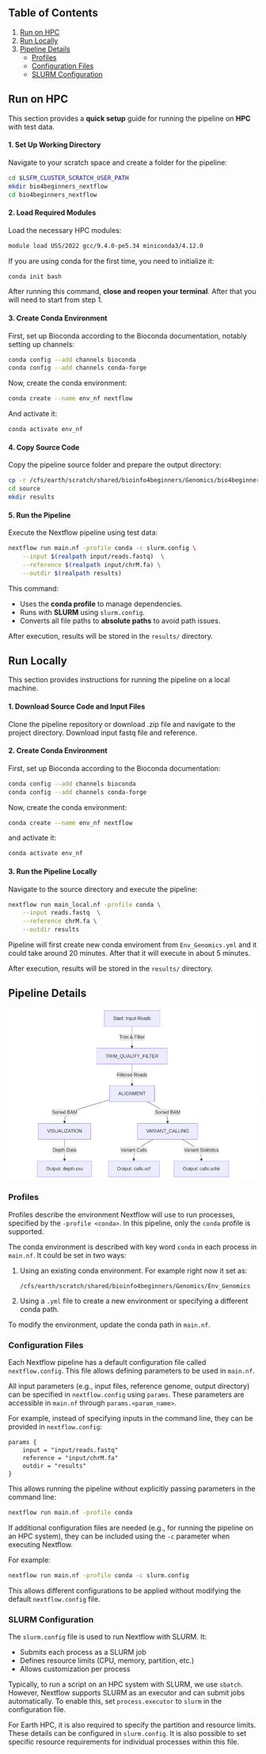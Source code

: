 ## Table of Contents
1. [Run on HPC](#run-on-hpc)
2. [Run Locally](#run-locally)
3. [Pipeline Details](#pipeline-details)
    - [Profiles](#profiles)
    - [Configuration Files](#configuration-files)
    - [SLURM Configuration](#slurm-configuration)

## Run on HPC

This section provides a **quick setup** guide for running the pipeline on **HPC** with test data.

#### **1. Set Up Working Directory**
Navigate to your scratch space and create a folder for the pipeline:
```sh
cd $LSFM_CLUSTER_SCRATCH_USER_PATH
mkdir bio4beginners_nextflow
cd bio4beginners_nextflow
```
#### **2. Load Required Modules**
Load the necessary HPC modules:
```sh
module load USS/2022 gcc/9.4.0-pe5.34 miniconda3/4.12.0
```
If you are using conda for the first time, you need to initialize it:
```sh
conda init bash
```
After running this command, **close and reopen your terminal**. After that you will need to start from step 1.

#### **3. Create Conda Environment**
First, set up Bioconda according to the Bioconda documentation, notably setting up channels:
```sh
conda config --add channels bioconda
conda config --add channels conda-forge
```

Now, create the conda environment:
```sh
conda create --name env_nf nextflow
```

And activate it:
```sh
conda activate env_nf
```

#### **4. Copy Source Code**
Copy the pipeline source folder and prepare the output directory:
```sh
cp -r /cfs/earth/scratch/shared/bioinfo4beginners/Genomics/bio4beginners_nextflow/source .
cd source
mkdir results
```

#### **5. Run the Pipeline**
Execute the Nextflow pipeline using test data:
```sh
nextflow run main.nf -profile conda -c slurm.config \
    --input $(realpath input/reads.fastq)  \
    --reference $(realpath input/chrM.fa) \
    --outdir $(realpath results)
```
This command:
- Uses the **conda profile** to manage dependencies.
- Runs with **SLURM** using `slurm.config`.
- Converts all file paths to **absolute paths** to avoid path issues.

After execution, results will be stored in the `results/` directory.

## Run Locally

This section provides instructions for running the pipeline on a local machine.

#### **1. Download Source Code and Input Files**

Clone the pipeline repository or download .zip file and navigate to the project directory. Download input fastq file and reference.

#### **2. Create Conda Environment**

First, set up Bioconda according to the Bioconda documentation:

```sh
conda config --add channels bioconda
conda config --add channels conda-forge
```

Now, create the conda environment:

```sh
conda create --name env_nf nextflow
```

and activate it:

```sh
conda activate env_nf
```

#### **3. Run the Pipeline Locally**

Navigate to the source directory and execute the pipeline:

```sh
nextflow run main_local.nf -profile conda \
    --input reads.fastq  \
    --reference chrM.fa \
    --outdir results
```
Pipeline will first create new conda enviroment from `Env_Genomics.yml` and it could take around 20 minutes.
After that it will execute in about 5 minutes. 

After execution, results will be stored in the `results/` directory.

## Pipeline Details

![Pipeline Diagram](img/mermaid-diagram-2025-02-13-145840.png)

### Profiles
Profiles describe the environment Nextflow will use to run processes, specified by the `-profile <conda>`. In this pipeline, only the `conda` profile is supported.

The conda environment is described with key word `conda` in each process in `main.nf`. It could be set in two ways:
1. Using an existing conda environment. For example right now it set as:
   ```
   /cfs/earth/scratch/shared/bioinfo4beginners/Genomics/Env_Genomics
   ```
2. Using a `.yml` file to create a new environment or specifying a different conda path.

To modify the environment, update the conda path in `main.nf`.

### Configuration Files

Each Nextflow pipeline has a default configuration file called `nextflow.config`. This file allows defining parameters to be used in `main.nf`.

All input parameters (e.g., input files, reference genome, output directory) can be specified in `nextflow.config` using `params`. These parameters are accessible in `main.nf` through `params.<param_name>`.

For example, instead of specifying inputs in the command line, they can be provided in `nextflow.config`:

```nextflow
params {
    input = "input/reads.fastq"
    reference = "input/chrM.fa"
    outdir = "results"
}
```

This allows running the pipeline without explicitly passing parameters in the command line:

```sh
nextflow run main.nf -profile conda
```

If additional configuration files are needed (e.g., for running the pipeline on an HPC system), they can be included using the `-c` parameter when executing Nextflow.

For example:

```sh
nextflow run main.nf -profile conda -c slurm.config
```

This allows different configurations to be applied without modifying the default `nextflow.config` file.


### SLURM Configuration
The `slurm.config` file is used to run Nextflow with SLURM. It:
- Submits each process as a SLURM job
- Defines resource limits (CPU, memory, partition, etc.)
- Allows customization per process

Typically, to run a script on an HPC system with SLURM, we use `sbatch`. However, Nextflow supports SLURM as an executor and can submit jobs automatically. To enable this, set `process.executor` to `slurm` in the configuration file.

For Earth HPC, it is also required to specify the partition and resource limits. These details can be configured in `slurm.config`. It is also possible to set specific resource requirements for individual processes within this file.



